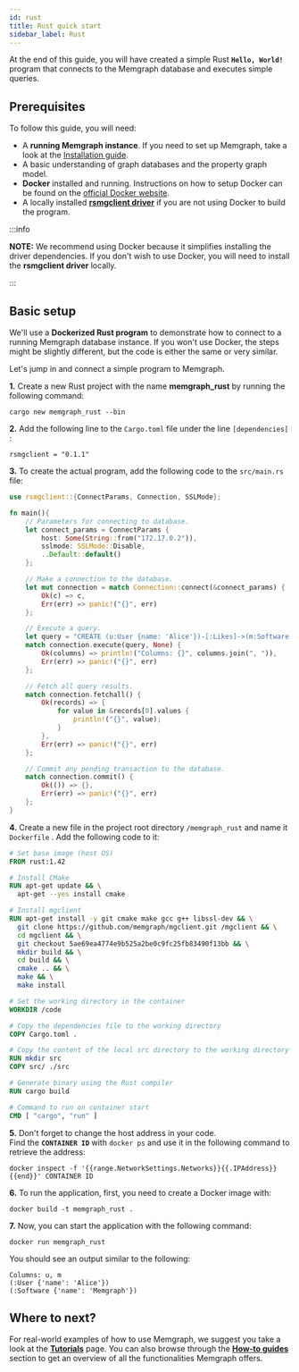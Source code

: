 ```yaml
---
id: rust
title: Rust quick start
sidebar_label: Rust
---
```


At the end of this guide, you will have created a simple Rust **`Hello,
World!`** program that connects to the Memgraph database and executes simple
queries.

## Prerequisites

To follow this guide, you will need:
* A **running Memgraph instance**. If you need to set up Memgraph, take a look
  at the [Installation guide](/installation/overview.md).
* A basic understanding of graph databases and the property graph model.
* **Docker** installed and running. Instructions on how to setup Docker can be
  found on the [official Docker website](https://docs.docker.com/get-docker/).
* A locally installed [**rsmgclient
  driver**](https://github.com/memgraph/rsmgclient) if you are not using Docker
  to build the program.

:::info

**NOTE:** We recommend using Docker because it simplifies installing the driver
dependencies. If you don't wish to use Docker, you will need to install the
**rsmgclient driver** locally.

:::

## Basic setup

We'll use a **Dockerized Rust program** to demonstrate how to connect to a
running Memgraph database instance. If you won't use Docker, the steps
might be slightly different, but the code is either the same or very
similar.<br />

Let's jump in and connect a simple program to Memgraph.

**1.** Create a new Rust project with the name **memgraph_rust** by running the
following command:

```
cargo new memgraph_rust --bin
```

**2.** Add the following line to the `Cargo.toml` file under the line
`[dependencies]` :

```
rsmgclient = "0.1.1"
```

**3.** To create the actual program, add the following code to the `src/main.rs`
file:

```rust
use rsmgclient::{ConnectParams, Connection, SSLMode};

fn main(){
    // Parameters for connecting to database.
    let connect_params = ConnectParams {
        host: Some(String::from("172.17.0.2")),
        sslmode: SSLMode::Disable,
        ..Default::default()
    };

    // Make a connection to the database.
    let mut connection = match Connection::connect(&connect_params) {
        Ok(c) => c,
        Err(err) => panic!("{}", err)
    };

    // Execute a query.
    let query = "CREATE (u:User {name: 'Alice'})-[:Likes]->(m:Software {name: 'Memgraph'}) RETURN u, m";
    match connection.execute(query, None) {
        Ok(columns) => println!("Columns: {}", columns.join(", ")),
        Err(err) => panic!("{}", err)
    };

    // Fetch all query results.
    match connection.fetchall() {
        Ok(records) => {
            for value in &records[0].values {
                println!("{}", value);
            }
        },
        Err(err) => panic!("{}", err)
    };

    // Commit any pending transaction to the database.
    match connection.commit() {
        Ok(()) => {},
        Err(err) => panic!("{}", err)
    };
}
```

**4.** Create a new file in the project root directory `/memgraph_rust` and name
it `Dockerfile` . Add the following code to it:

```dockerfile
# Set base image (host OS)
FROM rust:1.42

# Install CMake
RUN apt-get update && \
  apt-get --yes install cmake

# Install mgclient
RUN apt-get install -y git cmake make gcc g++ libssl-dev && \
  git clone https://github.com/memgraph/mgclient.git /mgclient && \
  cd mgclient && \
  git checkout 5ae69ea4774e9b525a2be0c9fc25fb83490f13bb && \
  mkdir build && \
  cd build && \
  cmake .. && \
  make && \
  make install

# Set the working directory in the container
WORKDIR /code

# Copy the dependencies file to the working directory
COPY Cargo.toml .

# Copy the content of the local src directory to the working directory
RUN mkdir src
COPY src/ ./src

# Generate binary using the Rust compiler
RUN cargo build

# Command to run on container start
CMD [ "cargo", "run" ]
```

**5.** Don't forget to change the host address in your code.<br /> Find the
**`CONTAINER ID`** with `docker ps` and use it in the following command to
retrieve the address:

```
docker inspect -f '{{range.NetworkSettings.Networks}}{{.IPAddress}}{{end}}' CONTAINER ID
```

**6.** To run the application, first, you need to create a Docker image with:

```
docker build -t memgraph_rust .
```

**7.** Now, you can start the application with the following command:

```
docker run memgraph_rust
```

You should see an output similar to the following:

```
Columns: u, m
(:User {'name': 'Alice'})
(:Software {'name': 'Memgraph'})
```

## Where to next?

For real-world examples of how to use Memgraph, we suggest you take a look at
the **[Tutorials](/tutorials/overview.md)** page. You can also browse through
the **[How-to guides](/how-to-guides/overview.md)**
section to get an overview of all the functionalities Memgraph offers.
